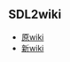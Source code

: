 ## SDL2wiki

- [原wiki](https://wiki.libsdl.org/FrontPage)
- [新wiki](https://codediy.github.io/sdk2wiki/)